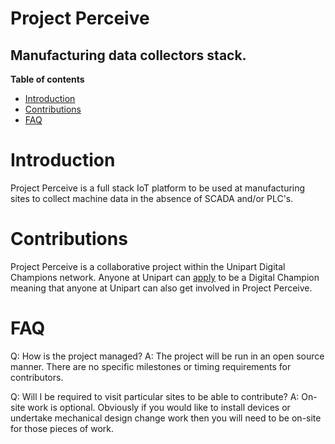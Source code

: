 # Project Perceive
## Manufacturing data collectors stack.
**Table of contents**
* [Introduction](https://github.com/rvUnipart/ProjectPerceive/blob/master/README.md#introduction)
* [Contributions](https://github.com/rvUnipart/ProjectPerceive/blob/master/README.md#contributions)
* [FAQ](https://github.com/rvUnipart/ProjectPerceive/blob/master/README.md#faq)

# Introduction
Project Perceive is a full stack IoT platform to be used at manufacturing sites to collect machine data in the absence of SCADA and/or PLC's.

# Contributions
Project Perceive is a collaborative project within the Unipart Digital Champions network. Anyone at Unipart can [apply](https://www.unipartwayonline.com/systems-tools/digital/digital-community/) to be a Digital Champion meaning that anyone at Unipart can also get involved in Project Perceive.

# FAQ
Q: How is the project managed?
A: The project will be run in an open source manner. There are no specific milestones or timing requirements for contributors.

Q: Will I be required to visit particular sites to be able to contribute?
A: On-site work is optional. Obviously if you would like to install devices or undertake mechanical design change work then you will need to be on-site for those pieces of work.
